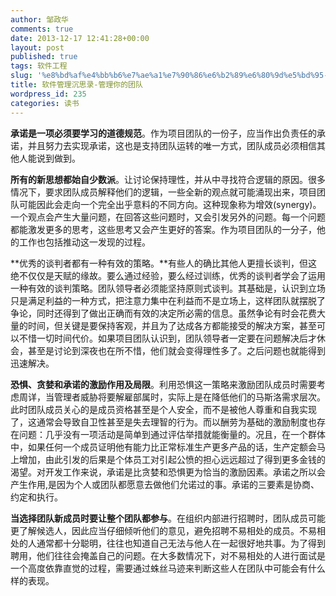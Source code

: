 ```yaml
---
author: 邹政华
comments: true
date: 2013-12-17 12:41:28+00:00
layout: post
published: true
tags: 软件工程
slug: '%e8%bd%af%e4%bb%b6%e7%ae%a1%e7%90%86%e6%b2%89%e6%80%9d%e5%bd%95-%e7%ae%a1%e7%90%86%e4%bd%a0%e7%9a%84%e5%9b%a2%e9%98%9f%ef%bc%88%e7%ac%94%e8%ae%b0%ef%bc%89'
title: 软件管理沉思录-管理你的团队
wordpress_id: 235
categories: 读书
---
```


**承诺是一项必须要学习的道德规范**。作为项目团队的一份子，应当作出负责任的承诺，并且努力去实现承诺，这也是支持团队运转的唯一方式，团队成员必须相信其他人能说到做到。

**所有的新思想都始自少数派**。让讨论保持理性，并从中寻找符合逻辑的原因。很多情况下，要求团队成员解释他们的逻辑，一些全新的观点就可能涌现出来，项目团队可能因此会走向一个完全出乎意料的不同方向。这种现象称为增效(synergy)。一个观点会产生大量问题，在回答这些问题时，又会引发另外的问题。每一个问题都能激发更多的思考，这些思考又会产生更好的答案。作为项目团队的一分子，他的工作也包括推动这一发现的过程。

**优秀的谈判者都有一种有效的策略。**有些人的确比其他人更擅长谈判，但这绝不仅仅是天赋的缘故。要么通过经验，要么经过训练，优秀的谈判者学会了运用一种有效的谈判策略。团队领导者必须能坚持原则式谈判。其基础是，认识到立场只是满足利益的一种方式，把注意力集中在利益而不是立场上，这样团队就摆脱了争论，同时还得到了做出正确而有效的决定所必需的信息。虽然争论有时会花费大量的时间，但关键是要保持客观，并且为了达成各方都能接受的解决方案，甚至可以不惜一切时间代价。如果项目团队认识到，团队领导者一定要在问题解决后才休会，甚至是讨论到深夜也在所不惜，他们就会变得理性多了。之后问题也就能得到迅速解决。

**恐惧、贪婪和承诺的激励作用及局限**。利用恐惧这一策略来激励团队成员时需要考虑周详，当管理者威胁将要解雇部属时，实际上是在降低他们的马斯洛需求层次。此时团队成员关心的是成员资格甚至是个人安全，而不是被他人尊重和自我实现了，这通常会导致自卫性甚至是失去理智的行为。而以酬劳为基础的激励制度也存在问题：几乎没有一项活动是简单到通过评估举措就能衡量的。况且，在一个群体中，如果任何一个成员证明他有能力比正常标准生产更多产品的话，生产定额会马上增加，由此引发的后果是个体员工对引起公愤的担心远远超过了得到更多金钱的渴望。对开发工作来说，承诺是比贪婪和恐惧更为恰当的激励因素。承诺之所以会产生作用,是因为个人或团队都愿意去做他们允诺过的事。承诺的三要素是协商、约定和执行。

**当选择团队新成员时要让整个团队都参与**。在组织内部进行招聘时，团队成员可能更了解候选人，因此应当仔细倾听他们的意见，避免招聘不易相处的成员。不易相处的人通常都十分聪明，往往也知道自己无法与他人在一起很好地共事。为了得到聘用，他们往往会掩盖自己的问题。在大多数情况下，对不易相处的人进行面试是一个高度依靠直觉的过程，需要通过蛛丝马迹来判断这些人在团队中可能会有什么样的表现。


